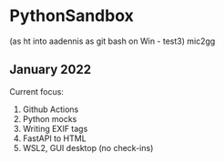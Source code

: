 # PythonSandbox
(as ht into aadennis as git bash on Win -  test3) mic2gg
## January 2022
Current focus:  
1. Github Actions  
1. Python mocks
2. Writing EXIF tags
3. FastAPI to HTML
4. WSL2, GUI desktop (no check-ins)

